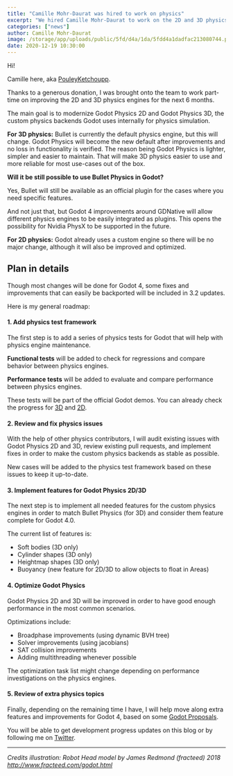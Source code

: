 ```yaml
---
title: "Camille Mohr-Daurat was hired to work on physics"
excerpt: "We hired Camille Mohr-Daurat to work on the 2D and 3D physics engines for Godot 4."
categories: ["news"]
author: Camille Mohr-Daurat
image: /storage/app/uploads/public/5fd/d4a/1da/5fdd4a1dadfac213080744.png
date: 2020-12-19 10:30:00
---
```


Hi!

Camille here, aka [PouleyKetchoupp](https://github.com/pouleyKetchoupp).

Thanks to a generous donation, I was brought onto the team to work part-time on improving the 2D and 3D physics engines for the next 6 months.

The main goal is to modernize Godot Physics 2D and Godot Physics 3D, the custom physics backends Godot uses internally for physics simulation.

**For 3D physics:** Bullet is currently the default physics engine, but this will change. Godot Physics will become the new default after improvements and no loss in functionality is verified. The reason being Godot Physics is lighter, simpler and easier to maintain. That will make 3D physics easier to use and more reliable for most use-cases out of the box.

**Will it be still possible to use Bullet Physics in Godot?**

Yes, Bullet will still be available as an official plugin for the cases where you need specific features.

And not just that, but Godot 4 improvements around GDNative will allow different physics engines to be easily integrated as plugins. This opens the possibility for Nvidia PhysX to be supported in the future.

**For 2D physics:** Godot already uses a custom engine so there will be no major change, although it will also be improved and optimized.


## Plan in details

Though most changes will be done for Godot 4, some fixes and improvements that can easily be backported will be included in 3.2 updates.

Here is my general roadmap:

#### 1. Add physics test framework

The first step is to add a series of physics tests for Godot that will help with physics engine maintenance.

**Functional tests** will be added to check for regressions and compare behavior between physics engines.

**Performance tests** will be added to evaluate and compare performance between physics engines.

These tests will be part of the official Godot demos. You can already check the progress for [3D](https://github.com/godotengine/godot-demo-projects/tree/master/3d/physics_tests) and [2D](https://github.com/godotengine/godot-demo-projects/tree/master/2d/physics_tests).

#### 2. Review and fix physics issues

With the help of other physics contributors, I will audit existing issues with Godot Physics 2D and 3D, review existing pull requests, and implement fixes in order to make the custom physics backends as stable as possible.

New cases will be added to the physics test framework based on these issues to keep it up-to-date.

#### 3. Implement features for Godot Physics 2D/3D

The next step is to implement all needed features for the custom physics engines in order to match Bullet Physics (for 3D) and consider them feature complete for Godot 4.0.

The current list of features is:
- Soft bodies (3D only)
- Cylinder shapes (3D only)
- Heightmap shapes (3D only)
- Buoyancy (new feature for 2D/3D to allow objects to float in Areas)

#### 4. Optimize Godot Physics

Godot Physics 2D and 3D will be improved in order to have good enough performance in the most common scenarios.

Optimizations include:
- Broadphase improvements (using dynamic BVH tree)
- Solver improvements (using jacobians)
- SAT collision improvements
- Adding multithreading whenever possible

The optimization task list might change depending on performance investigations on the physics engines.

#### 5. Review of extra physics topics

Finally, depending on the remaining time I have, I will help move along extra features and improvements for Godot 4, based on some [Godot Proposals](https://github.com/godotengine/godot-proposals/issues?q=is%3Aopen+is%3Aissue+label%3Atopic%3Aphysics).

You will be able to get development progress updates on this blog or by following me on [Twitter](https://twitter.com/PouleyKetchoup).

---

*Credits illustration: Robot Head model by James Redmond (fracteed) 2018*
*http://www.fracteed.com/godot.html*